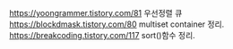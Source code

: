 https://yoongrammer.tistory.com/81    우선정렬 큐          
https://blockdmask.tistory.com/80     multiset container 정리.        
https://breakcoding.tistory.com/117     sort()함수 정리.          

    
          
          
          
